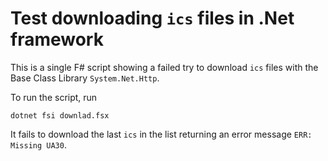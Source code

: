 # Test downloading `ics` files in .Net framework

This is a single F# script showing a failed try to download `ics` files
with the Base Class Library `System.Net.Http`.

To run the script, run
```shell
dotnet fsi downlad.fsx
```

It fails to download the last `ics` in the list returning an error message 
`ERR: Missing UA30`.
